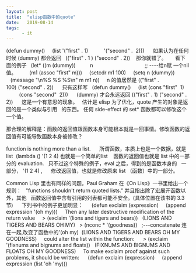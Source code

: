 ```yaml
---
layout: post
title:  "elisp函数中的quote"
date:   2019-08-14
tags:
      - it
---
```



(defun dummy() 
   (list \'(\"first\" . 1) 
         \'(\"second\" .  2))) 
  
 如果认为在任何时候 (dummy) 都会返回 
 ((\"first\" . 1 ) (\"second\" . 2))  
 那你就错了。 
  
 看下面的例子 
 (let\* ((m (dummy)) 
        n
                                   ;; \-\-\--给n赋 一个nil值。
        (m1 (assoc \"first\" m))) 
   (setcdr m1 100) 
   (setq n (dummy)) 
   (message \"\\n%S %S %S\\n\" m m1 n)) 
  
n 的值居然是 ((\"first\" . 100) (\"second\" . 2)) 
  
 只有这样写 
 (defun dummy() 
   (list (cons \"first\"  1) 
         (cons \"second\"  2))) 
  
 (dummy) 才会永远返回 ((\"first\" . 1) (\"second\" . 2)) 
  
 这是一个有意思的现象。 
 估计是 elisp 为了优化，quote 产生的对象是返回的是一个类似与引用 
 的东西。 任何 side-effect 的 set\* 函数都可以修改这个一个值。 



那合理的解释是：函数的返回值跟函数本身可能根本就是一回事情。修改函数的返回值有可能导致函数本身被修改？



function is nothing more than a list. 
  
 所谓函数，本质上也是一个数据，就是 list
 (lambda () \'(1 2 4) 也就是一个简单的list  
 函数的返回值也就是 list 中的一部分的 evaluation. 
 只不过这个特殊的例子，eval 之后，得到的是函数本身的 
 一部分， \'(1 2 4) , 
  
 修改返回值，也就是修改原来 list （函数）中的一部分。 



Common Lisp 里也有同样的问题。Paul Graham 在《On
Lisp》一书里给出一个规则： 
 \"functions shouldn\'t return quoted
lists.\" 并且指出除了宏展开函数以外，其他 
 函数返回值中含有引用的列表都可能不安全。(具体位置在该书的 3.3 节) 
  
 下列书中的例子更加明显： 
  
 (defun exclaim (expression) 
   (append expression \'(oh my))) 
  
Then any later destructive modification of the return value
  
 > (exclaim \'(lions and tigers and bears)) 
 (LIONS AND TIGERS AND BEARS OH MY) 
 > (nconc
\* \'(goodness))   ;\-\--concatenate 连在一起,改变了函数中的\'(oh my)
 (LIONS AND TIGERS AND BEARS OH MY GOODNESS) 
  
could alter the list within the function: 
  
 > (exclaim \'(fixnums and bignums and floats)) 
 (FIXNUMS AND BIGNUMS AND FLOATS OH MY GOODNESS) 
  
To make exclaim proof against such problems, it should be written: 
  
 (defun exclaim (expression) 
   (append expression (list \'oh \'my))) 
  




